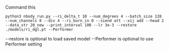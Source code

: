 

Command this

```
python3 nbody_run.py --ri_delta_t 10 --num_degrees 4 --batch_size 128 --num_channels 8 --div 4 --ri_burn_in 0 --siend att --xij add --head 2 --data_str 20_new --print_interval 100 --lr 3e-3 --restore ./models/ri_dgl.pt --Performer
```

--restore is optional to load saved model
--Performer is optional  to use Performer setting
